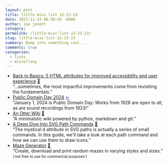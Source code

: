 ```yaml
---
layout: post
title: little misc list 12-23-23
date: 2023-12-23 06:58:45 -0400
author: joe jenett
category: 
permalink: /little-misc-list-12-23-23/
slug: little-misc-list-12-23-23
summary: Bump into something cool...
comments: true
categories:
  - lists
  - miscellany
---
```

<ul class="links">
	<li><a title="Back to Basics: 5 HTML attributes for improved accessibility and user experience - HTMHell" href="https://www.htmhell.dev/adventcalendar/2023/4/">Back to Basics: 5 HTML attributes for improved accessibility and user experience</a> <a href="https://pinboard.in/u:mikael">📌</a><br>“...sometimes, the most impactful improvements come from revisiting the fundamentals.”</li>
	<li><a title="Public Domain Day 2024 | Duke University School of Law" href="https://web.law.duke.edu/cspd/publicdomainday/2024/">Public Domain Day 2024</a>  <a class="normaltext" title="source" href="https://mastodon.social/@bradenslen"><span style="color:blue;">&#8678;</span></a><br>“January 1, 2024 is Public Domain Day: Works from 1928 are open to all, as are sound recordings from 1923!”</li>
	<li><a title="An Otter Wiki" href="https://otterwiki.com/">An Otter Wiki</a> <a href="https://pinboard.in/u:halftone72">📌</a><br>“A minimalstic wiki powered by python, markdown and git.”</li>
	<li><a title="A Deep Dive Into SVG Path Commands by Nanda Syahrasyad" href="https://www.nan.fyi/svg-paths">A Deep Dive Into SVG Path Commands</a> <a href="https://pinboard.in/u:locuna">📌</a><br>“The mystical d attribute in SVG paths is actually a series of small commands. In this guide, we'll take a look at each path command and how we can use them to draw icons.”</li>
	<li><a title="Maze Generator" href="https://mazegenerator.net/">Maze Generator</a> <a href="https://pinboard.in/u:fileformat">📌</a><br>“Create, download and print random mazes in varying styles and sizes.” <small>(‘not free to use for commercial purposes’)</small></li>
</ul>
<a href="https://brid.gy/publish/mastodon"></a>